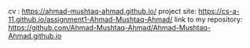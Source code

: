 cv :  https://ahmad-mushtaq-ahmad.github.io/
project site:  https://cs-a-11.github.io/assignment1-Ahmad-Mushtaq-Ahmad/
link to my repository: https://github.com/Ahmad-Mushtaq-Ahmad/Ahmad-Mushtaq-Ahmad.github.io
